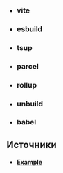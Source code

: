 - ### vite  
- ### esbuild
- ### tsup
- ### parcel
- ### rollup
- ### unbuild
- ### babel

## Источники
- #### [Example](https://github.com/injurka/vue-bundle)